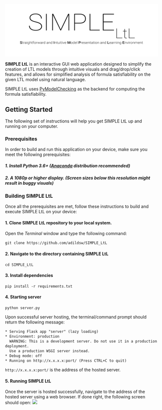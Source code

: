 <img src='https://github.com/adildsw/SIMPLE_LtL/blob/main/assets/logo.png'>

__SIMPLE LtL__ is an interactive GUI web application designed to simplify the creation of LTL models through intuitive visuals and drag/drop/click features, and allows for simplified analysis of formula satisfiability on the given LTL model using natural language.

SIMPLE LtL uses [PyModelChecking](https://github.com/albertocasagrande/pyModelChecking) as the backend for computing the formula satisfiability.

## Getting Started
The following set of instructions will help you get SIMPLE LtL up and running on your computer.

### Prerequisites
In order to build and run this application on your device, make sure you meet the following prerequisites:
##### 1. Install Python 3.6+ ([Anaconda](https://www.anaconda.com/download/) distribution recommended)
##### 2. A 1080p or higher display. (Screen sizes below this resolution might result in buggy visuals)

### Building SIMPLE LtL
Once all the prerequisites are met, follow these instructions to build and execute SIMPLE LtL on your device:

#### 1. Clone SIMPLE LtL repository to your local system. 
Open the <i>Terminal</i> window and type the following command:
```
git clone https://github.com/adildsw/SIMPLE_LtL
```
#### 2. Navigate to the directory containing SIMPLE LtL
```
cd SIMPLE_LtL
```
#### 3. Install dependencies
```
pip install -r requirements.txt
```
#### 4. Starting server
```
python server.py
```
Upon successful server hosting, the terminal/command prompt should return the following message:
```
* Serving Flask app "server" (lazy loading)
* Environment: production
  WARNING: This is a development server. Do not use it in a production deployment.
  Use a production WSGI server instead.
* Debug mode: off
* Running on http://x.x.x.x:port/ (Press CTRL+C to quit)
```
```http://x.x.x.x:port/``` is the address of the hosted server.
#### 5. Running SIMPLE LtL
Once the server is hosted successfully, navigate to the address of the hosted server using a web browser. If done right, the following screen should open:
<img src='https://github.com/adildsw/SIMPLE_LtL/blob/main/assets/screenshot.png'>
